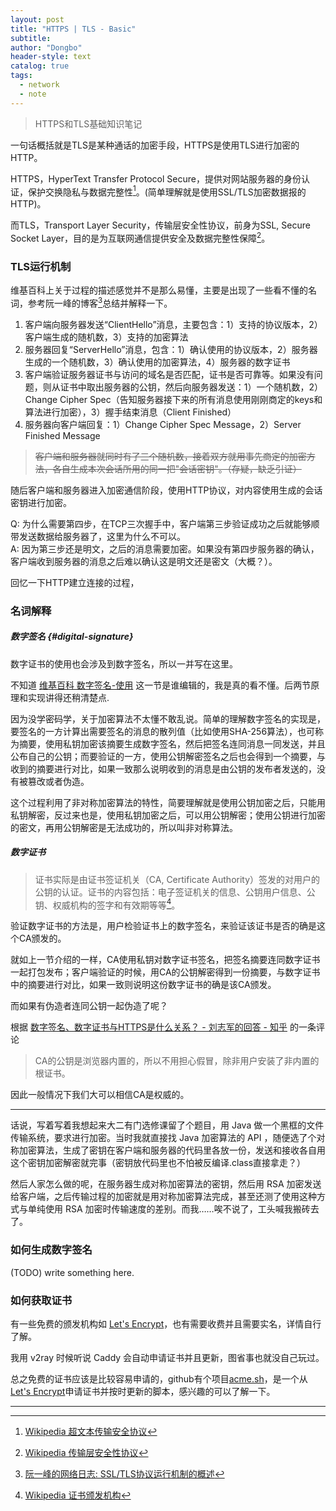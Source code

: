 ```yaml
---
layout: post
title: "HTTPS | TLS - Basic"
subtitle: 
author: "Dongbo"
header-style: text
catalog: true
tags:
  - network
  - note
---
```


> HTTPS和TLS基础知识笔记

一句话概括就是TLS是某种通话的加密手段，HTTPS是使用TLS进行加密的HTTP。

HTTPS，HyperText Transfer Protocol Secure，提供对网站服务器的身份认证，保护交换隐私与数据完整性[^1]。(简单理解就是使用SSL/TLS加密数据报的HTTP)。

而TLS，Transport Layer Security，传输层安全性协议，前身为SSL, Secure Socket Layer，目的是为互联网通信提供安全及数据完整性保障[^2]。

### TLS运行机制

维基百科上关于过程的描述感觉并不是那么易懂，主要是出现了一些看不懂的名词，参考阮一峰的博客[^3]总结并解释一下。

1. 客户端向服务器发送“ClientHello”消息，主要包含：1）支持的协议版本，2）客户端生成的随机数，3）支持的加密算法
2. 服务器回复“ServerHello”消息，包含：1）确认使用的协议版本，2）服务器生成的一个随机数，3）确认使用的加密算法，4）服务器的数字证书
3. 客户端验证服务器证书与访问的域名是否匹配，证书是否可靠等。如果没有问题，则从证书中取出服务器的公钥，然后向服务器发送：1）一个随机数，2）Change Cipher Spec（告知服务器接下来的所有消息使用刚刚商定的keys和算法进行加密），3）握手结束消息（Client Finished）
4. 服务器向客户端回复：1）Change Cipher Spec Message，2）Server Finished Message

> ~~客户端和服务器就同时有了三个随机数，接着双方就用事先商定的加密方法，各自生成本次会话所用的同一把"会话密钥"。（存疑，缺乏引证）~~

随后客户端和服务器进入加密通信阶段，使用HTTP协议，对内容使用生成的会话密钥进行加密。

Q: 为什么需要第四步，在TCP三次握手中，客户端第三步验证成功之后就能够顺带发送数据给服务器了，这里为什么不可以。  
A: 因为第三步还是明文，之后的消息需要加密。如果没有第四步服务器的确认，客户端收到服务器的消息之后难以确认这是明文还是密文（大概？）。


回忆一下HTTP建立连接的过程，

### 名词解释 

##### 数字签名 {#digital-signature}

数字证书的使用也会涉及到数字签名，所以一并写在这里。

不知道 [维基百科 数字签名-使用](https://zh.wikipedia.org/wiki/%E6%95%B8%E4%BD%8D%E7%B0%BD%E7%AB%A0)
这一节是谁编辑的，我是真的看不懂。后两节原理和实现讲得还稍清楚点.

因为没学密码学，关于加密算法不太懂不敢乱说。简单的理解数字签名的实现是，要签名的一方计算出需要签名的消息的散列值（比如使用SHA-256算法），也可称为摘要，使用私钥加密该摘要生成数字签名，然后把签名连同消息一同发送，并且公布自己的公钥；而要验证的一方，使用公钥解密签名之后也会得到一个摘要，与收到的摘要进行对比，如果一致那么说明收到的消息是由公钥的发布者发送的，没有被篡改或者伪造。

这个过程利用了非对称加密算法的特性，简要理解就是使用公钥加密之后，只能用私钥解密，反过来也是，使用私钥加密之后，可以用公钥解密；使用公钥进行加密的密文，再用公钥解密是无法成功的，所以叫非对称算法。


##### 数字证书

> 证书实际是由证书签证机关（CA, Certificate Authority）签发的对用户的公钥的认证。证书的内容包括：电子签证机关的信息、公钥用户信息、公钥、权威机构的签字和有效期等等[^4]。

验证数字证书的方法是，用户检验证书上的数字签名，来验证该证书是否的确是这个CA颁发的。

就如上一节介绍的一样，CA使用私钥对数字证书签名，把签名摘要连同数字证书一起打包发布；客户端验证的时候，用CA的公钥解密得到一份摘要，与数字证书中的摘要进行对比，如果一致则说明这份数字证书的确是该CA颁发。

而如果有伪造者连同公钥一起伪造了呢？

根据 [数字签名、数字证书与HTTPS是什么关系？ - 刘志军的回答 - 知乎](https://www.zhihu.com/question/52493697/answer/131015846) 的一条评论

> CA的公钥是浏览器内置的，所以不用担心假冒，除非用户安装了非内置的根证书。

因此一般情况下我们大可以相信CA是权威的。

---------

话说，写着写着我想起来大二有门选修课留了个题目，用 Java 做一个黑框的文件传输系统，要求进行加密。当时我就直接找 Java 加密算法的 API ，随便选了个对称加密算法，生成了密钥在客户端和服务器的代码里各放一份，发送和接收各自用这个密钥加密解密就完事（密钥放代码里也不怕被反编译.class直接拿走？）

然后人家怎么做的呢，在服务器生成对称加密算法的密钥，然后用 RSA 加密发送给客户端，之后传输过程的加密就是用对称加密算法完成，甚至还测了使用这种方式与单纯使用 RSA 加密时传输速度的差别。而我……唉不说了，工头喊我搬砖去了。

### 如何生成数字签名

(TODO) write something here.

### 如何获取证书

有一些免费的颁发机构如 [Let's Encrypt][1]，也有需要收费并且需要实名，详情自行了解。

我用 v2ray 时候听说 Caddy 会自动申请证书并且更新，图省事也就没自己玩过。

总之免费的证书应该是比较容易申请的，github有个项目[acme.sh](https://github.com/Neilpang/acme.sh)，是一个从[Let's Encrypt][1]申请证书并按时更新的脚本，感兴趣的可以了解一下。

---------- 


[^1]: [Wikipedia 超文本传输安全协议](https://zh.wikipedia.org/wiki/%E8%B6%85%E6%96%87%E6%9C%AC%E4%BC%A0%E8%BE%93%E5%AE%89%E5%85%A8%E5%8D%8F%E8%AE%AE)

[^2]: [Wikipedia 传输层安全性协议](https://zh.wikipedia.org/wiki/%E5%82%B3%E8%BC%B8%E5%B1%A4%E5%AE%89%E5%85%A8%E6%80%A7%E5%8D%94%E5%AE%9A)

[^3]: [阮一峰的网络日志: SSL/TLS协议运行机制的概述](https://www.ruanyifeng.com/blog/2014/02/ssl_tls.html)

[^4]: [Wikipedia 证书颁发机构](https://zh.wikipedia.org/wiki/%E8%AF%81%E4%B9%A6%E9%A2%81%E5%8F%91%E6%9C%BA%E6%9E%84)

[1]: https://letsencrypt.org/